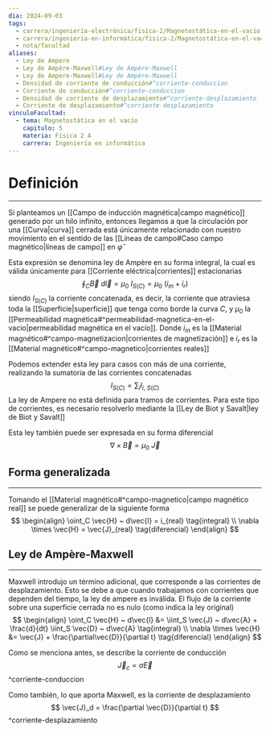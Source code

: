 ```yaml
---
dia: 2024-09-03
tags:
  - carrera/ingeniería-electrónica/fisica-2/Magnetostática-en-el-vacío
  - carrera/ingeniería-en-informática/fisica-2/Magnetostática-en-el-vacío
  - nota/facultad
aliases:
  - Ley de Ampere
  - Ley de Ampère-Maxwell#Ley de Ampère-Maxwell
  - Ley de Ampere-Maxwell#Ley de Ampère-Maxwell
  - Densidad de corriente de conducción#^corriente-conduccion
  - Corriente de conducción#^corriente-conduccion
  - Densidad de corriente de desplazamiento#^corriente-desplazamiento
  - Corriente de desplazamiento#^corriente-desplazamiento
vinculoFacultad:
  - tema: Magnetostática en el vacío
    capitulo: 5
    materia: Física 2 A
    carrera: Ingeniería en informática
---
```

# Definición
---
Si planteamos un [[Campo de inducción magnética|campo magnético]] generado por un hilo infinito, entonces llegamos a que la circulación por una [[Curva|curva]] cerrada está únicamente relacionado con nuestro movimiento en el sentido de las [[Líneas de campo#Caso campo magnético|líneas de campo]] en $\hat{\varphi}$ 

Esta expresión se denomina ley de Ampère en su forma integral, la cual es válida únicamente para [[Corriente eléctrica|corrientes]] estacionarias $$ \oint_{C} \vec{B} ~ d\vec{l} = \mu_0 ~ I_{S(C)} = \mu_0 ~ (i_m + i_r) $$ siendo $I_{S(C)}$ la corriente concatenada, es decir, la corriente que atraviesa toda la [[Superficie|superficie]] que tenga como borde la curva $C$, y $\mu_0$ la [[Permeabilidad magnética#^permeabilidad-magnetica-en-el-vacio|permeabilidad magnética en el vacío]]. Donde $i_m$ es la [[Material magnético#^campo-magnetizacion|corrientes de magnetización]] e $i_r$ es la [[Material magnético#^campo-magnetico|corrientes reales]]

Podemos extender esta ley para casos con más de una corriente, realizando la sumatoria de las corrientes concatenadas $$ I_{S(C)} = \sum_i I_{i,~S(C)} $$
La ley de Ampere no está definida para tramos de corrientes. Para este tipo de corrientes, es necesario resolverlo mediante la [[Ley de Biot y Savalt|ley de Biot y Savalt]]

Esta ley también puede ser expresada en su forma diferencial $$ \nabla \times \vec{B} = \mu_0 ~ \vec{J} $$
## Forma generalizada
---
Tomando el [[Material magnético#^campo-magnetico|campo magnético real]] se puede generalizar de la siguiente forma
$$ \begin{align} 
    \oint_C \vec{H} ~ d\vec{l} = i_{real} \tag{integral} \\
    \nabla \times \vec{H} = \vec{J}_{real} \tag{diferencial}
\end{align} $$

## Ley de Ampère-Maxwell
---
Maxwell introdujo un término adicional, que corresponde a las corrientes de desplazamiento. Esto se debe a que cuando trabajamos con corrientes que dependen del tiempo, la ley de ampere es inválida. El flujo de la corriente sobre una superficie cerrada no es nulo (como indica la ley original) $$ \begin{align} 
    \oint_C \vec{H} ~ d\vec{l} &= \iint_S \vec{J} ~ d\vec{A} + \frac{d}{dt} \iint_S \vec{D} ~ d\vec{A} \tag{integral} \\ 
    \nabla \times \vec{H} &= \vec{J} + \frac{\partial\vec{D}}{\partial t} \tag{diferencial}
\end{align} $$

Como se menciona antes, se describe la corriente de conducción $$ \vec{J}_c = \sigma \vec{E} $$ 
^corriente-conduccion

Como también, lo que aporta Maxwell, es la corriente de desplazamiento $$ \vec{J}_d = \frac{\partial \vec{D}}{\partial t} $$ ^corriente-desplazamiento
